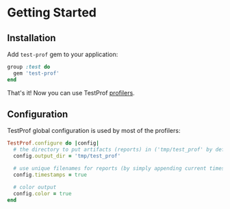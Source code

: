 # Getting Started

## Installation

Add `test-prof` gem to your application:

```ruby
group :test do
  gem 'test-prof'
end
```

That's it! Now you can use TestProf [profilers](/#profilers).

## Configuration

TestProf global configuration is used by most of the profilers:

```ruby
TestProf.configure do |config|
  # the directory to put artifacts (reports) in ('tmp/test_prof' by default)
  config.output_dir = 'tmp/test_prof'

  # use unique filenames for reports (by simply appending current timestamp)
  config.timestamps = true

  # color output
  config.color = true
end
```
